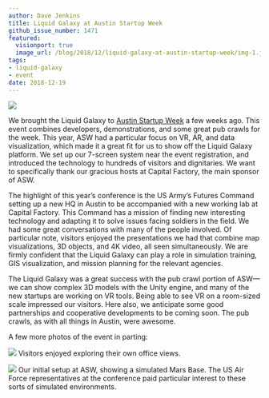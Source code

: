 ```yaml
---
author: Dave Jenkins
title: Liquid Galaxy at Austin Startup Week
github_issue_number: 1471
featured:
  visionport: true
  image_url: /blog/2018/12/liquid-galaxy-at-austin-startup-week/img-1.jpg
tags:
- liquid-galaxy
- event
date: 2018-12-19
---
```


![](/blog/2018/12/liquid-galaxy-at-austin-startup-week/img-1.jpg)

We brought the Liquid Galaxy to [Austin Startup Week](https://www.austinstartupweek.com/) a few weeks ago. This event combines developers, demonstrations, and some great pub crawls for the week. This year, ASW had a particular focus on VR, AR, and data visualization, which made it a great fit for us to show off the Liquid Galaxy platform. We set up our 7-screen system near the event registration, and introduced the technology to hundreds of visitors and dignitaries. We want to specifically thank our gracious hosts at Capital Factory, the main sponsor of ASW.

The highlight of this year’s conference is the US Army’s Futures Command setting up a new HQ in Austin to be accompanied with a new working lab at Capital Factory. This Command has a mission of finding new interesting technology and adapting it to solve issues facing soldiers in the field. We had some great conversations with many of the people involved. Of particular note, visitors enjoyed the presentations we had that combine map visualizations, 3D objects, and 4K video, all seen simultaneously. We are firmly confident that the Liquid Galaxy can play a role in simulation training, GIS visualization, and mission planning for the relevant agencies.

The Liquid Galaxy was a great success with the pub crawl portion of ASW—​we can show complex 3D models with the Unity engine, and many of the new startups are working on VR tools. Being able to see VR on a room-sized scale impressed our visitors. Here also, we anticipate some good partnerships and cooperative developments to be coming soon. The pub crawls, as with all things in Austin, were awesome.

A few more photos of the event in parting:

![](/blog/2018/12/liquid-galaxy-at-austin-startup-week/img-2.jpg)
Visitors enjoyed exploring their own office views.

![](/blog/2018/12/liquid-galaxy-at-austin-startup-week/img-3.jpg)
Our initial setup at ASW, showing a simulated Mars Base. The US Air Force representatives at the conference paid particular interest to these sorts of simulated environments.
